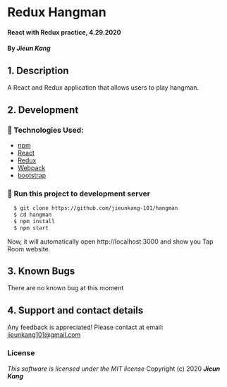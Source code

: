# Redux Hangman

#### React with Redux practice, 4.29.2020

#### By **_Jieun Kang_**

## 1. Description
A React and Redux application that allows users to play hangman. 


## 2. Development
### :small_orange_diamond: Technologies Used:
+ [npm](https://www.npmjs.com/) 
+ [React](https://reactjs.org/) 
+ [Redux](https://redux.js.org/)
+ [Webpack](https://webpack.js.org/)
+ [bootstrap](https://getbootstrap.com/)

### :small_orange_diamond: Run this project to development server
```bash
  $ git clone https://github.com/jieunkang-101/hangman
  $ cd hangman
  $ npm install  
  $ npm start
```
Now, it will automatically open http://localhost:3000 and show you Tap Room website.

## 3. Known Bugs
There are no known bug at this moment

## 4. Support and contact details
Any feedback is appreciated! Please contact at email: jieunkang101@gmail.com 

### License
*This software is licensed under the MIT license*
Copyright (c) 2020 **_Jieun Kang_**
